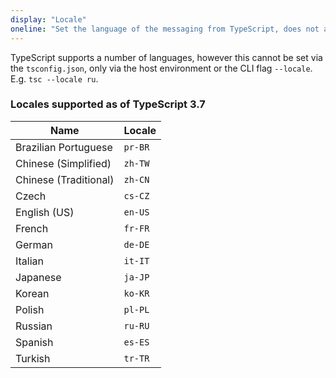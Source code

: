 ```yaml
---
display: "Locale"
oneline: "Set the language of the messaging from TypeScript, does not affect emit."
---
```


TypeScript supports a number of languages, however this cannot be set via the `tsconfig.json`, only
via the host environment or the CLI flag `--locale`. E.g. `tsc --locale ru`.

### Locales supported as of TypeScript 3.7

| Name                  | Locale  |
| --------------------- | ------- |
| Brazilian Portuguese  | `pr-BR` |
| Chinese (Simplified)  | `zh-TW` |
| Chinese (Traditional) | `zh-CN` |
| Czech                 | `cs-CZ` |
| English (US)          | `en-US` |
| French                | `fr-FR` |
| German                | `de-DE` |
| Italian               | `it-IT` |
| Japanese              | `ja-JP` |
| Korean                | `ko-KR` |
| Polish                | `pl-PL` |
| Russian               | `ru-RU` |
| Spanish               | `es-ES` |
| Turkish               | `tr-TR` |
